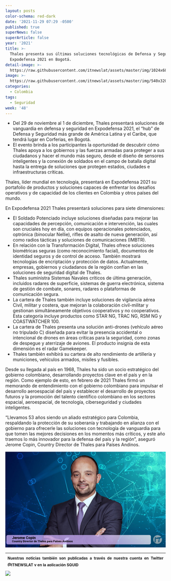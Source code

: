 ```yaml
---
layout: posts
color-schema: red-dark
date: '2021-11-29 07:29 -0500'
published: true
superNews: false
superArticle: false
year: '2021'
title: >-
  Thales presenta sus últimas soluciones tecnológicas de Defensa y Seguridad en
  Expodefensa 2021 en Bogotá.
detail-image: >-
  https://raw.githubusercontent.com/itnewslat/assets/master/img/1024x680/Jerome-Copin-g.jpg
image: >-
  https://raw.githubusercontent.com/itnewslat/assets/master/img/540x320/Jerome-Copin-p.jpg
categories:
  - Colombia
tags:
  - Seguridad
week: '48'
---
```

- Del 29 de noviembre al 1 de diciembre, Thales presentará soluciones de vanguardia en defensa y seguridad en Expodefensa 2021, el “hub” de Defensa y Seguridad más grande de América Latina y el Caribe, que tendrá lugar en Corferias, en Bogotá.
- El evento brinda a los participantes la oportunidad de descubrir cómo Thales apoya a los gobiernos y las fuerzas armadas para proteger a sus ciudadanos y hacer el mundo más seguro, desde el diseño de sensores inteligentes y la conexión de soldados en el campo de batalla digital hasta la entrega de soluciones que protegen estados, ciudades e infraestructuras críticas.


Thales, líder mundial en tecnología, presentará en Expodefensa 2021 su portafolio de productos y soluciones capaces de enfrentar los desafíos operativos y de capacidad de los clientes en Colombia y otros países del mundo.

En Expodefensa 2021 Thales presentará soluciones para siete dimensiones:

- El Soldado Potenciado incluye soluciones diseñadas para mejorar las capacidades de percepción, comunicación e intervención, las cuales son cruciales hoy en día, con equipos operacionales potenciados, optrónica (binocular Nellie), rifles de asalto de nueva generación, así como radios tácticas y soluciones de comunicaciones (IMBTR).
- En relación con la Transformación Digital, Thales ofrece soluciones biométricas seguras (como reconocimiento facial), documentos de identidad seguros y de control de acceso. También mostrará tecnologías de encriptación y protección de datos. Actualmente, empresas, gobiernos y ciudadanos de la región confían en las soluciones de seguridad digital de Thales. 
- Thales suministra Sistemas Navales críticos de última generación, incluidos radares de superficie, sistemas de guerra electrónica, sistema de gestión de combate, sonares, radares o plataformas de comunicación segura. 
- La cartera de Thales también incluye soluciones de vigilancia aérea Civil, militar y costera, que mejoran la colaboración civil-militar y gestionan simultáneamente objetivos cooperativos y no cooperativos. Esta categoría incluye productos como STAR NG, TRAC NG, RSM NG y COASTWATCHER 100.
- La cartera de Thales presenta una solución anti-drones (vehículo aéreo no tripulado C) diseñada para evitar la presencia accidental o intencional de drones en áreas críticas para la seguridad, como zonas de despegue y aterrizaje de aviones. El producto insignia de esta dimensión es el radar Gamekeeper.
- Thales también exhibirá su cartera de alto rendimiento de artillería y municiones, vehículos armados, misiles y fusibles.

Desde su llegada al país en 1968, Thales ha sido un socio estratégico del gobierno colombiano, desarrollando proyectos clave en el país y en la región. Como ejemplo de esto, en febrero de 2021 Thales firmó un memorando de entendimiento con el gobierno colombiano para impulsar el desarrollo aeroespacial del país y establecer el desarrollo de proyectos futuros y la promoción del talento científico colombiano en los sectores espacial, aeroespacial, de tecnología, ciberseguridad y ciudades inteligentes.

“Llevamos 53 años siendo un aliado estratégico para Colombia, respaldando la protección de su soberanía y trabajando en alianza con el gobierno para ofrecerle las soluciones con tecnología de vanguardia para que tomen las mejores decisiones en los momentos más críticos, y este año traemos lo más innovador para la defensa del país y la región”, aseguró Jerome Copin, Country Director de Thales para Países Andinos.

![](https://raw.githubusercontent.com/itnewslat/assets/master/img/540x320/Jerome-Copin-p.jpg)

<table style="height: 42px;" width="569">
<tbody>
<tr>
<td style="text-align: justify;"><sub><strong>Nuestras noticias también son publicadas a través de nuestra cuenta en Twitter <a href="https://twitter.com/itnewslat?lang=es">@ITNEWSLAT</a> y en la aplicación <a href="https://squidapp.co/en/">SQUID</a></strong></sub></td>
</tr>
</tbody>
</table>

<img src="https://tracker.metricool.com/c3po.jpg?hash=56f88a41e39ab42c063cc51676587a04"/>